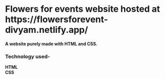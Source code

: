 <h1>Flowers for events website hosted at https://flowersforevent-divyam.netlify.app/</h1>
<h4> A website purely made with HTML and CSS.</h4>
<p> <h3>Technology used-</h3>
<strong>HTML <br>
CSS</strong>
</p>
